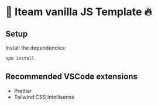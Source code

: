 # :guitar: Iteam vanilla JS Template :fire:

## Setup

Install the dependencies:

```sh
npm install
```

## Recommended VSCode extensions

- Prettier
- Tailwind CSS Intellisense
